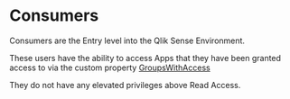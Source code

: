 # Consumers

Consumers are the Entry level into the Qlik Sense Environment.

These users have the ability to access Apps that they have been granted access to via the custom property [GroupsWithAccess](../CustomProperties/GroupsWithAccess.md)

They do not have any elevated privileges above Read Access.

